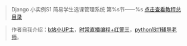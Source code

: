 > Django 小实例S1 简易学生选课管理系统 第%s节——%s
> [点击查看教程总目录](https://www.cnblogs.com/BigShuang/p/14304389.html)

> 作者自我介绍：[b站小UP主](https://space.bilibili.com/149259132)，[时常直播编程+红警三](https://live.bilibili.com/13337214)，[python1对1辅导老师](https://www.bilibili.com/read/cv8288962)。